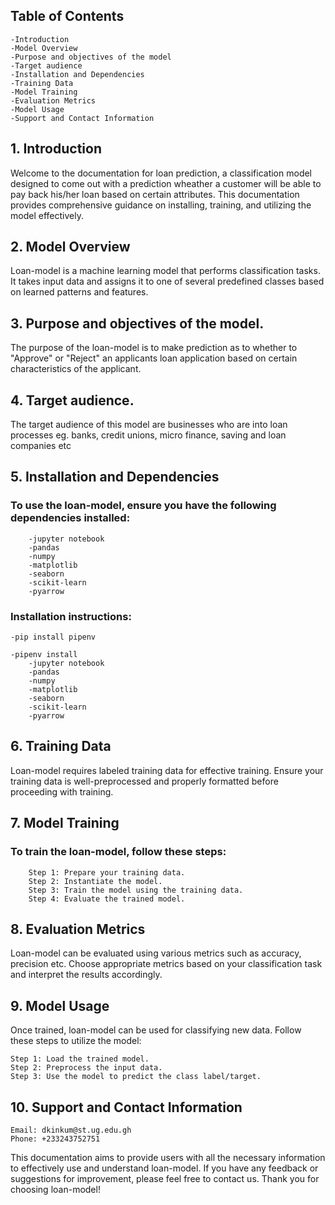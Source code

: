 ## Table of Contents

    -Introduction
    -Model Overview
    -Purpose and objectives of the model
    -Target audience
    -Installation and Dependencies
    -Training Data
    -Model Training
    -Evaluation Metrics
    -Model Usage
    -Support and Contact Information

## 1. Introduction

Welcome to the documentation for loan prediction, a classification model designed to come out with a prediction wheather a customer will be able to pay back his/her loan based on certain attributes. This documentation provides comprehensive guidance on installing, training, and utilizing the model effectively.

## 2. Model Overview

Loan-model is a machine learning model that performs classification tasks. It takes input data and assigns it to one of several predefined classes based on learned patterns and features.

## 3. Purpose and objectives of the model.

The purpose of the loan-model is to make prediction as to whether to "Approve" or "Reject" an applicants loan application based on certain characteristics of the applicant.

## 4. Target audience.

The target audience of this model are businesses who are into loan processes eg. banks, credit unions, micro finance, saving and loan companies etc

## 5. Installation and Dependencies

### To use the loan-model, ensure you have the following dependencies installed:

        -jupyter notebook
        -pandas
        -numpy
        -matplotlib
        -seaborn
        -scikit-learn
        -pyarrow

### Installation instructions:

    -pip install pipenv

    -pipenv install
        -jupyter notebook
        -pandas
        -numpy
        -matplotlib
        -seaborn
        -scikit-learn
        -pyarrow

## 6. Training Data

Loan-model requires labeled training data for effective training. Ensure your training data is well-preprocessed and properly formatted before proceeding with training.

## 7. Model Training

### To train the loan-model, follow these steps:

        Step 1: Prepare your training data.
        Step 2: Instantiate the model.
        Step 3: Train the model using the training data.
        Step 4: Evaluate the trained model.

## 8. Evaluation Metrics

Loan-model can be evaluated using various metrics such as accuracy, precision etc. Choose appropriate metrics based on your classification task and interpret the results accordingly.

## 9. Model Usage

Once trained, loan-model can be used for classifying new data. Follow these steps to utilize the model:

    Step 1: Load the trained model.
    Step 2: Preprocess the input data.
    Step 3: Use the model to predict the class label/target.

## 10. Support and Contact Information

    Email: dkinkum@st.ug.edu.gh
    Phone: +233243752751

This documentation aims to provide users with all the necessary information to effectively use and understand loan-model. If you have any feedback or suggestions for improvement, please feel free to contact us. Thank you for choosing loan-model!
